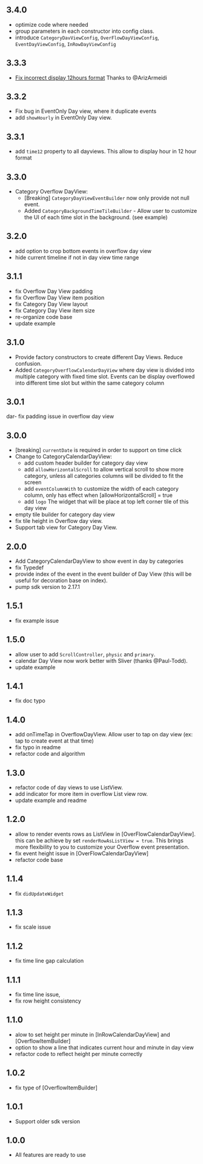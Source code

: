 ## 3.4.0

- optimize code where needed
- group parameters in each constructor into config class.
- introduce `CategoryDavViewConfig`, `OverFlowDayViewConfig`, `EventDayViewConfig`, `InRowDayViewConfig`

## 3.3.3

- [Fix incorrect display 12hours format](https://github.com/samderlust/calendar_day_view/issues/27) Thanks to @ArizArmeidi

## 3.3.2

- Fix bug in EventOnly Day view, where it duplicate events
- add `showHourly` in EventOnly Day view.

## 3.3.1

- add `time12` property to all dayviews. This allow to display hour in 12 hour format

## 3.3.0

- Category Overflow DayView:
  - [Breaking] `CategoryDayViewEventBuilder` now only provide not null event.
  - Added `CategoryBackgroundTimeTileBuilder` - Allow user to customize the UI of each time slot in the background. (see example)

## 3.2.0

- add option to crop bottom events in overflow day view
- hide current timeline if not in day view time range

## 3.1.1

- fix Overflow Day View padding
- fix Overflow Day View item position
- fix Category Day View layout
- fix Category Day View item size
- re-organize code base
- update example

## 3.1.0

- Provide factory constructors to create different Day Views. Reduce confusion.
- Added `CategoryOverflowCalendarDayView` where day view is divided into multiple category with fixed time slot. Events can be display overflowed into different time slot but within the same category column

## 3.0.1

dar- fix padding issue in overflow day view

## 3.0.0

- [breaking] `currentDate` is required in order to support on time click
- Change to CategoryCalendarDayView:
  - add custom header builder for category day view
  - add `allowHorizontalScroll` to allow vertical scroll to show more category, unless all categories columns will be divided to fit the screen
  - add `eventColumnWith` to customize the width of each category column, only has effect when [allowHorizontalScroll] = true
  - add `logo` The widget that will be place at top left corner tile of this day view
- empty tile builder for category day view
- fix tile height in Overflow day view.
- Support tab view for Category Day View.

## 2.0.0

- Add CategoryCalendarDayView to show event in day by categories
- fix Typedef
- provide index of the event in the event builder of Day View (this will be useful for decoration base on index).
- pump sdk version to 2.17.1

## 1.5.1

- fix example issue

## 1.5.0

- allow user to add `ScrollController`, `physic` and `primary`.
- calendar Day View now work better with Sliver (thanks @Paul-Todd).
- update example

## 1.4.1

- fix doc typo

## 1.4.0

- add onTimeTap in OverflowDayView. Allow user to tap on day view (ex: tap to create event at that time)
- fix typo in readme
- refactor code and algorithm

## 1.3.0

- refactor code of day views to use ListView.
- add indicator for more item in overflow List view row.
- update example and readme

## 1.2.0

- allow to render events rows as ListView in [OverFlowCalendarDayView].
  this can be achieve by set `renderRowAsListView = true`. This brings more flexibility to you to customize your Overflow event presentation.
- fix event height issue in [OverFlowCalendarDayView]
- refactor code base

## 1.1.4

- fix `didUpdateWidget`

## 1.1.3

- fix scale issue

## 1.1.2

- fix time line gap calculation

## 1.1.1

- fix time line issue,
- fix row height consistency

## 1.1.0

- alow to set height per minute in [InRowCalendarDayView] and [OverflowItemBuilder]
- option to show a line that indicates current hour and minute in day view
- refactor code to reflect height per minute correctly

## 1.0.2

- fix type of [OverflowItemBuilder]

## 1.0.1

- Support older sdk version

## 1.0.0

- All features are ready to use
